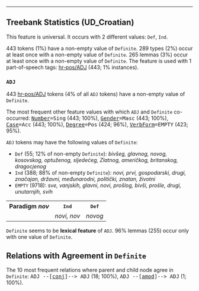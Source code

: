 

--------------------------------------------------------------------------------

## Treebank Statistics (UD_Croatian)

This feature is universal.
It occurs with 2 different values: `Def`, `Ind`.

443 tokens (1%) have a non-empty value of `Definite`.
289 types (2%) occur at least once with a non-empty value of `Definite`.
265 lemmas (3%) occur at least once with a non-empty value of `Definite`.
The feature is used with 1 part-of-speech tags: [hr-pos/ADJ]() (443; 1% instances).

### `ADJ`

443 [hr-pos/ADJ]() tokens (4% of all `ADJ` tokens) have a non-empty value of `Definite`.

The most frequent other feature values with which `ADJ` and `Definite` co-occurred: <tt><a href="Number.html">Number</a>=Sing</tt> (443; 100%), <tt><a href="Gender.html">Gender</a>=Masc</tt> (443; 100%), <tt><a href="Case.html">Case</a>=Acc</tt> (443; 100%), <tt><a href="Degree.html">Degree</a>=Pos</tt> (424; 96%), <tt><a href="VerbForm.html">VerbForm</a>=EMPTY</tt> (423; 95%).

`ADJ` tokens may have the following values of `Definite`:

* `Def` (55; 12% of non-empty `Definite`): <em>bivšeg, glavnog, novog, kosovskog, optuženog, sljedećeg, Zlatnog, američkog, britanskog, dragocjenog</em>
* `Ind` (388; 88% of non-empty `Definite`): <em>novi, prvi, gospodarski, drugi, značajan, državni, međunarodni, politički, znatan, životni</em>
* `EMPTY` (9718): <em>sve, vanjskih, glavni, novi, prošlog, bivši, prošle, drugi, unutarnjih, svih</em>

<table>
  <tr><th>Paradigm <i>nov</i></th><th><tt>Ind</tt></th><th><tt>Def</tt></th></tr>
  <tr><td><tt></tt></td><td><em>novi, nov</em></td><td><em>novog</em></td></tr>
</table>

`Definite` seems to be **lexical feature** of `ADJ`. 96% lemmas (255) occur only with one value of `Definite`.

## Relations with Agreement in `Definite`

The 10 most frequent relations where parent and child node agree in `Definite`:
<tt>ADJ --[<a href="../dep/conj.html">conj</a>]--> ADJ</tt> (18; 100%),
<tt>ADJ --[<a href="../dep/amod.html">amod</a>]--> ADJ</tt> (1; 100%).


